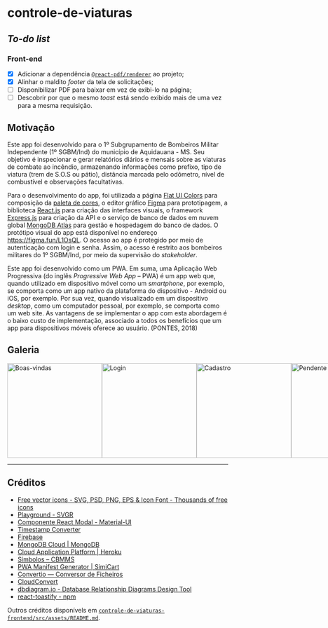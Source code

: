 # controle-de-viaturas

## _To-do list_

### Front-end
- [X] Adicionar a dependência [`@react-pdf/renderer`](https://react-pdf.org/) ao projeto;
- [X] Alinhar o maldito _footer_ da tela de solicitações;
- [ ] Disponibilizar PDF para baixar em vez de exibi-lo na página;
- [ ] Descobrir por que o mesmo _toast_ está sendo exibido mais de uma vez para a mesma requisição.

## Motivação

Este app foi desenvolvido para o 1º Subgrupamento de Bombeiros Militar Independente (1º SGBM/Ind) do município de Aquidauana - MS. Seu objetivo é inspecionar e gerar relatórios diários e mensais sobre as viaturas de combate ao incêndio, armazenando informações como prefixo, tipo de viatura (trem de S.O.S ou pátio), distância marcada pelo odômetro, nível de combustível e observações facultativas.

Para o desenvolvimento do app, foi utilizada a página [Flat UI Colors](https://flatuicolors.com/) para composição da [paleta de cores](https://github.com/mdccg/controle-de-viaturas/blob/master/controle-de-viaturas-frontend/src/App.css), o editor gráfico [Figma](https://figma.com/) para prototipagem, a biblioteca [React.js](https://pt-br.reactjs.org/) para criação das interfaces visuais, o framework [Express.js](https://expressjs.com/pt-br/) para criação da API e o serviço de banco de dados em nuvem global [MongoDB Atlas](https://cloud.mongodb.com/) para gestão e hospedagem do banco de dados. O protótipo visual do app está disponível no endereço https://figma.fun/L1OsQL. O acesso ao app é protegido por meio de autenticação com login e senha. Assim, o acesso é restrito aos bombeiros militares do 1º SGBM/Ind, por meio da supervisão do _stakeholder_.

Este app foi desenvolvido como um PWA. Em suma, uma Aplicação Web Progressiva (do inglês _Progressive Web App_ – PWA) é um app web que, quando utilizado em dispositivo móvel como um _smartphone_, por exemplo, se comporta como um app nativo da plataforma do dispositivo - Android ou iOS, por exemplo. Por sua vez, quando visualizado em um dispositivo _desktop_, como um computador pessoal, por exemplo, se comporta como um web site. As vantagens de se implementar o app com esta abordagem é o baixo custo de implementação, associado a todos os benefícios que um app para dispositivos móveis oferece ao usuário. (PONTES, 2018)

<!-- ESCREVER AQUI SOBRE react-pdf https://react-pdf.org/ -->

## Galeria

<div style="flex-direction: row; display: flex;">
  <img width="216px" src="https://i.imgur.com/QWWvAyv.png" alt="Boas-vindas" />
  <img width="216px" src="https://i.imgur.com/93sSK2j.png" alt="Login" />
  <img width="216px" src="https://i.imgur.com/2xrKPNp.png" alt="Cadastro" />
  <img width="216px" src="https://i.imgur.com/8Y84SmU.png" alt="Pendente" />
  <img width="216px" src="https://i.imgur.com/cW0DzTq.png" alt="Formulário das viaturas"  />
  <img width="216px" src="https://i.imgur.com/dJImAxA.png" alt="Histórico de edição do formulário"  />
  <img width="216px" src="https://i.imgur.com/qUFSd0n.png" alt="Menu lateral" />
  <img width="216px" src="https://i.imgur.com/JThhmCX.png" alt="Modal de adicionar viatura" />
  <img width="216px" src="https://i.imgur.com/ulsqc1K.png" alt="Modal de editar nível de combustível" />
  <img width="216px" src="https://i.imgur.com/HJ1Pigt.png" alt="Modal de editar tipo de viatura" />
  
</div>

---

## Créditos

- [Free vector icons - SVG, PSD, PNG, EPS & Icon Font - Thousands of free icons](https://www.flaticon.com/)
- [Playground - SVGR](https://react-svgr.com/playground/)
- [Componente React Modal - Material-UI](https://material-ui.com/pt/components/modal/)
- [Timestamp Converter](https://www.timestamp-converter.com/)
- [Firebase](https://firebase.google.com/?hl=pt-br)
- [MongoDB Cloud | MongoDB](https://www.mongodb.com/cloud)
- [Cloud Application Platform | Heroku](https://www.heroku.com/)
- [Símbolos – CBMMS](https://www.bombeiros.ms.gov.br/simbolos/)
- [PWA Manifest Generator | SimiCart](https://www.simicart.com/manifest-generator.html/)
- [Convertio — Conversor de Ficheiros](https://convertio.co/pt/)
- [CloudConvert](https://cloudconvert.com/)
- [dbdiagram.io - Database Relationship Diagrams Design Tool](https://dbdiagram.io/home)
- [react-toastify - npm](https://www.npmjs.com/package/react-toastify)

Outros créditos disponívels em [`controle-de-viaturas-frontend/src/assets/README.md`](https://github.com/mdccg/controle-de-viaturas/tree/master/controle-de-viaturas-frontend/src/assets).

